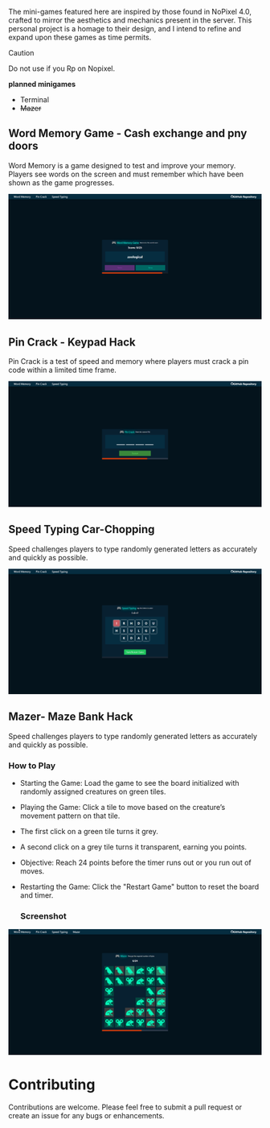 The mini-games featured here are inspired by those found in NoPixel 4.0, crafted to mirror the aesthetics and mechanics present in the server. This personal project is a homage to their design, and I intend to refine and expand upon these games as time permits.
> [!CAUTION]
> Do not use if you Rp on Nopixel.


**planned minigames**
- Terminal
- ~~Mazer~~


## Word Memory Game - Cash exchange and pny doors

Word Memory is a game designed to test and improve your memory. Players see words on the screen and must remember which have been shown as the game progresses.

![word](https://github.com/OgPaine/psychic-octo-succotash/blob/main/wordmemory.png)

## Pin Crack - Keypad Hack

Pin Crack is a test of speed and memory where players must crack a pin code within a limited time frame.


![pincrack](https://github.com/OgPaine/psychic-octo-succotash/blob/main/piccrack.png)

## Speed Typing Car-Chopping

Speed challenges players to type randomly generated letters as accurately and quickly as possible.


![speed](https://github.com/OgPaine/psychic-octo-succotash/blob/main/speed-typing.png)

## Mazer- Maze Bank Hack

Speed challenges players to type randomly generated letters as accurately and quickly as possible.

### How to Play

- Starting the Game: Load the game to see the board initialized with randomly assigned creatures on green tiles.
- Playing the Game:
Click a tile to move based on the creature’s movement pattern on that tile.
- The first click on a green tile turns it grey.
- A second click on a grey tile turns it transparent, earning you points.
- Objective: Reach 24 points before the timer runs out or you run out of moves.
- Restarting the Game: Click the "Restart Game" button to reset the board and timer.

  ### Screenshot

![mazer](https://github.com/OgPaine/psychic-octo-succotash/blob/main/Mazer.png)


# Contributing
Contributions are welcome. Please feel free to submit a pull request or create an issue for any bugs or enhancements.
